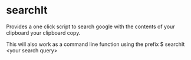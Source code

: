 # searchIt
Provides a one click script to search google with the contents of your clipboard your clipboard copy. 


This will also work as a command line function using the prefix $ searchIt \<your search query\>
